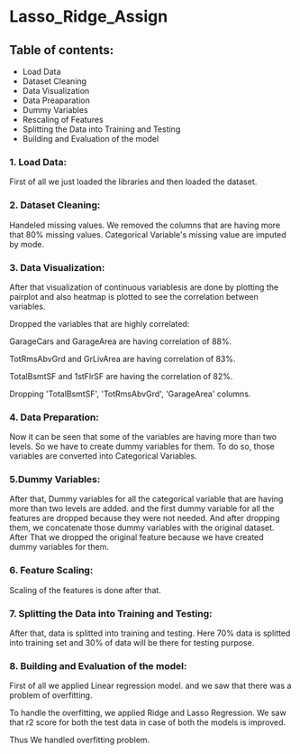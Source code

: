 # Lasso_Ridge_Assign

## Table of contents:

  - Load Data
  - Dataset Cleaning
  - Data Visualization
  - Data Preaparation
  - Dummy Variables
  - Rescaling of Features
  - Splitting the Data into Training and Testing
  - Building and Evaluation of the model
    
    
### 1. Load Data:
First of all we just loaded the libraries and then loaded the dataset.

### 2. Dataset Cleaning:
Handeled missing values.
We removed the columns that are having more that 80% missing values.
Categorical Variable's missing value are imputed by mode.

### 3. Data Visualization:
After that visualization of continuous variablesis are done by plotting the pairplot and also heatmap is plotted to see the correlation between variables.

Dropped the variables that are highly correlated:

GarageCars and GarageArea are having correlation of 88%.

TotRmsAbvGrd and GrLivArea are having correlation of 83%.

TotalBsmtSF and 1stFlrSF are having the correlation of 82%.

Dropping 'TotalBsmtSF', 'TotRmsAbvGrd', 'GarageArea' columns.

### 4. Data Preparation:

Now it can be seen that some of the variables are having more than two levels. So we have to create dummy variables for them. To do so, those variables are converted into Categorical Variables. 

### 5.Dummy Variables:

After that, Dummy variables for all the categorical variable that are having more than two levels are added. and the first dummy variable for all the features are dropped because they were not needed. And after dropping them, we concatenate those dummy variables with the original dataset.
After That we dropped the original feature because we have created dummy variables for them.

### 6. Feature Scaling:
Scaling of the features is done after that.

### 7. Splitting the Data into Training and Testing:
After that, data is splitted into training and testing. Here 70% data is splitted into training set and 30% of data will be there for testing purpose.

### 8. Building and Evaluation of the model:
First of all we applied Linear regression model. and we saw that there was a problem of overfitting. 

To handle the overfitting, we applied Ridge and Lasso Regression.
We saw that r2 score for both the test data in case of both the models is improved.

Thus We handled overfitting problem.
